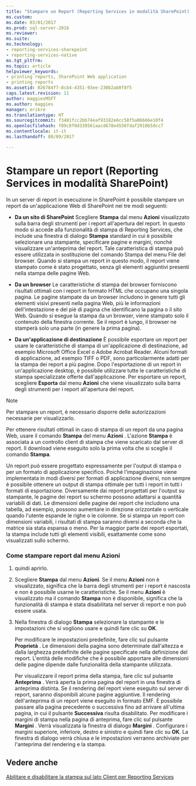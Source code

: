 ```yaml
---
title: "Stampare un Report (Reporting Services in modalità SharePoint) | Documenti Microsoft"
ms.custom: 
ms.date: 03/01/2017
ms.prod: sql-server-2016
ms.reviewer: 
ms.suite: 
ms.technology:
- reporting-services-sharepoint
- reporting-services-native
ms.tgt_pltfrm: 
ms.topic: article
helpviewer_keywords:
- printing reports, SharePoint Web application
- printing reports
ms.assetid: 026784f7-8cb4-4351-93ee-230b2ab0f8f5
caps.latest.revision: 11
author: maggiesMSFT
ms.author: maggies
manager: erikre
ms.translationtype: HT
ms.sourcegitcommit: f3481fcc2bb74eaf93182e6cc58f5a06666e10f4
ms.openlocfilehash: f89c8f0d330561aacd678e4556fdaf2910b5dcc7
ms.contentlocale: it-it
ms.lasthandoff: 08/09/2017

---
```

# <a name="print-a-report-reporting-services-in-sharepoint-mode"></a>Stampare un report (Reporting Services in modalità SharePoint)
  In un server di report in esecuzione in SharePoint è possibile stampare un report da un'applicazione Web di SharePoint nei tre modi seguenti:  
  
-   **Da un sito di SharePoint** Scegliere **Stampa** dal menu **Azioni** visualizzato sulla barra degli strumenti per i report all'apertura del report. In questo modo si accede alla funzionalità di stampa di Reporting Services, che include una finestra di dialogo **Stampa** standard in cui è possibile selezionare una stampante, specificare pagine e margini, nonché visualizzare un'anteprima del report. Tale caratteristica di stampa può essere utilizzata in sostituzione del comando Stampa del menu File del browser. Quando si stampa un report in questo modo, il report viene stampato come è stato progettato, senza gli elementi aggiuntivi presenti nella stampa delle pagine Web.  
  
-   **Da un browser** Le caratteristiche di stampa dei browser forniscono risultati ottimali con i report in formato HTML che occupano una singola pagina. Le pagine stampate da un browser includono in genere tutti gli elementi visivi presenti nella pagina Web, più le informazioni dell'intestazione e del piè di pagina che identificano la pagina o il sito Web. Quando si esegue la stampa da un browser, viene stampato solo il contenuto della finestra corrente. Se il report è lungo, il browser ne stamperà solo una parte (in genere la prima pagina).  
  
-   **Da un'applicazione di destinazione** È possibile esportare un report per usare le caratteristiche di stampa di un'applicazione di destinazione, ad esempio Microsoft Office Excel o Adobe Acrobat Reader. Alcuni formati di applicazione, ad esempio TIFF o PDF, sono particolarmente adatti per la stampa dei report a più pagine. Dopo l'esportazione di un report in un'applicazione desktop, è possibile utilizzare tutte le caratteristiche di stampa specializzate offerte dall'applicazione. Per esportare un report, scegliere **Esporta** dal menu **Azioni** che viene visualizzato sulla barra degli strumenti per i report all'apertura del report.  
  
> [!NOTE]  
>  Per stampare un report, è necessario disporre delle autorizzazioni necessarie per visualizzarlo.  
  
 Per ottenere risultati ottimali in caso di stampa di un report da una pagina Web, usare il comando **Stampa** del menu **Azioni** . L'azione **Stampa** è associata a un controllo client di stampa che viene scaricato dal server di report. Il download viene eseguito solo la prima volta che si sceglie il comando **Stampa**.  
  
 Un report può essere progettato espressamente per l'output di stampa o per un formato di applicazione specifico. Poiché l'impaginazione viene implementata in modi diversi per formati di applicazione diversi, non sempre è possibile ottenere un output di stampa ottimale per tutti i report in tutti i formati di esportazione. Diversamente dai report progettati per l'output su stampante, le pagine dei report su schermo possono adattarsi a quantità variabili di dati. Le dimensioni delle pagine dei report che includono una tabella, ad esempio, possono aumentare in direzione orizzontale o verticale quando l'utente espande le righe o le colonne. Se si stampa un report con dimensioni variabili, i risultati di stampa saranno diversi a seconda che la matrice sia stata espansa o meno. Per la maggior parte dei report esportati, la stampa include tutti gli elementi visibili, esattamente come sono visualizzati sullo schermo.  
  
### <a name="how-to-print-reports-from-the-actions-menu"></a>Come stampare report dal menu Azioni  
  
1.  quindi aprirlo.  
  
2.  Scegliere **Stampa** dal menu **Azioni**. Se il menu **Azioni** non è visualizzato, significa che la barra degli strumenti per i report è nascosta e non è possibile usarne le caratteristiche. Se il menu **Azioni** è visualizzato ma il comando **Stampa** non è disponibile, significa che la funzionalità di stampa è stata disabilitata nel server di report e non può essere usata.  
  
3.  Nella finestra di dialogo **Stampa** selezionare la stampante e le impostazioni che si vogliono usare e quindi fare clic su **OK**.  
  
     Per modificare le impostazioni predefinite, fare clic sul pulsante **Proprietà** . Le dimensioni della pagina sono determinate dall'altezza e dalla larghezza predefinite delle pagine specificate nella definizione del report. L'entità delle modifiche che è possibile apportare alle dimensioni delle pagine dipende dalle funzionalità della stampante utilizzata.  
  
     Per visualizzare il report prima della stampa, fare clic sul pulsante **Anteprima** . Verrà aperta la prima pagina del report in una finestra di anteprima distinta. Se il rendering del report viene eseguito sul server di report, saranno disponibili alcune pagine aggiuntive. Il rendering dell'anteprima di un report viene eseguito in formato EMF. È possibile passare alla pagina precedente o successiva fino ad arrivare all'ultima pagina, in cui il pulsante **Successiva** risulta disabilitato. Per modificare i margini di stampa nella pagina di anteprima, fare clic sul pulsante **Margini** . Verrà visualizzata la finestra di dialogo **Margini** . Configurare i margini superiore, inferiore, destro e sinistro e quindi fare clic su **OK**. La finestra di dialogo verrà chiusa e le impostazioni verranno archiviate per l'anteprima del rendering e la stampa.  
  
## <a name="see-also"></a>Vedere anche  
 [Abilitare e disabilitare la stampa sul lato Client per Reporting Services](../../reporting-services/report-server/enable-and-disable-client-side-printing-for-reporting-services.md)  
  
  
